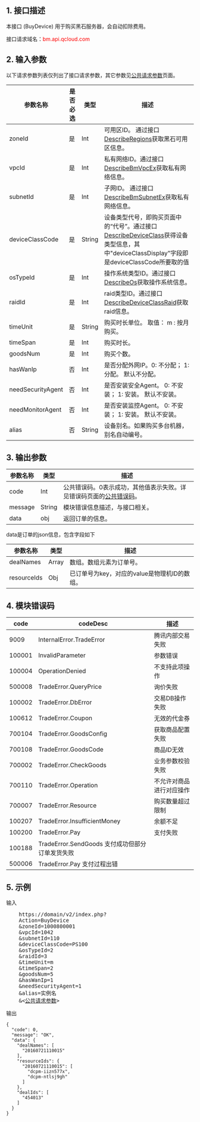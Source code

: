 ## 1. 接口描述
 
本接口 (BuyDevice) 用于购买黑石服务器，会自动扣除费用。

接口请求域名：<font style="color:red">bm.api.qcloud.com</font>


## 2. 输入参数

以下请求参数列表仅列出了接口请求参数，其它参数见[公共请求参数](/doc/api/456/6718)页面。

| 参数名称 | 是否必选  | 类型 | 描述 |
|---------|---------|---------|---------|
| zoneId | 是 | Int | 可用区ID。 通过接口[DescribeRegions](/doc/api/456/6634)获取黑石可用区信息。|
| vpcId | 是 | Int | 私有网络ID。通过接口[DescribeBmVpcEx](/doc/api/456/6646)获取私有网络信息。|
| subnetId | 是 | Int | 子网ID。 通过接口[DescribeBmSubnetEx](/doc/api/456/6648)获取私有网络信息。|
| deviceClassCode | 是 | String | 设备类型代号，即购买页面中的“代号”。通过接口[DescribeDeviceClass](/doc/api/456/6636)获得设备类型信息，其中"deviceClassDisplay"字段即是deviceClassCode所要取的值|
| osTypeId | 是 | Int | 操作系统类型ID。通过接口[DescribeOs](/doc/api/456/6727)获取操作系统信息。|
| raidId | 是 | Int | raid类型ID。通过接口[DescribeDeviceClassRaid](/doc/api/456/6640)获取raid信息。|
| timeUnit | 是 | String | 购买时长单位。 取值： m : 按月购买。 |
| timeSpan | 是 | Int | 购买时长。 |
| goodsNum | 是 | Int | 购买个数。 |
| hasWanIp | 否 | Int | 是否分配外网IP。0: 不分配； 1: 分配。 默认不分配。|
| needSecurityAgent | 否 | Int | 是否安装安全Agent。 0: 不安装； 1: 安装。 默认不安装。 |
| needMonitorAgent | 否 | Int | 是否安装监控Agent。 0: 不安装； 1: 安装。 默认不安装。 |
| alias | 否 | String | 设备别名。如果购买多台机器，别名自动编号。 |



## 3. 输出参数

| 参数名称 | 类型 | 描述 |
|---------|---------|---------|
| code | Int | 公共错误码。0表示成功，其他值表示失败。详见错误码页面的[公共错误码](/doc/api/456/6725)。|
| message | String | 模块错误信息描述，与接口相关。|
| data | obj | 返回订单的信息。 |

data是订单的json信息，包含字段如下

| 参数名称 | 类型 | 描述 |
|---------|---------|---------|
| dealNames | Array | 数组。数组元素为订单号。 |
| resourceIds | Obj | 已订单号为key，对应的value是物理机ID的数组。| 


## 4. 模块错误码

| code | codeDesc | 描述 |
|------|------| --------|
| 9009 | InternalError.TradeError | 腾讯内部交易失败 |
| 100001 | InvalidParameter | 参数错误 |
| 100004 | OperationDenied  | 不支持此项操作 |
| 500008 | TradeError.QueryPrice | 询价失败 |
| 100002 | TradeError.DbError | 交易DB操作失败 |
| 100612 | TradeError.Coupon | 无效的代金券 |
| 700104 | TradeError.GoodsConfig | 获取商品配置失败 |
| 700108 | TradeError.GoodsCode | 商品ID无效 |
| 700002 | TradeError.CheckGoods | 业务参数校验失败 |
| 700110 | TradeError.Operation | 不允许对商品进行对应操作 |
| 700007 | TradeError.Resource | 购买数量超过限制 |
| 100207 | TradeError.InsufficientMoney | 余额不足 |
| 100200 | TradeError.Pay | 支付失败 |
| 100188 | TradeError.SendGoods 支付成功但部分订单发货失败 |
| 500006 | TradeError.Pay 支付过程出错 |


## 5. 示例
 
输入

<pre>
	https://domain/v2/index.php?
	Action=BuyDevice
	&zoneId=1000800001
	&vpcId=1042
	&subnetId=110
	&deviceClassCode=PS100
	&osTypeId=2
	&raidId=3
	&timeUnit=m
	&timeSpan=2
	&goodsNum=5
	&hasWanIp=1
	&needSecurityAgent=1
	&alias=实例名
	&<<a href="https://www.qcloud.com/doc/api/229/6976">公共请求参数</a>>
</pre>
输出

```
{
  "code": 0,
  "message": "OK",
  "data": {
    "dealNames": [
      "20160721110015"
    ],
    "resourceIds": {
      "20160721110015": [
        "dcpm-iizn577x",
        "dcpm-ntlsj9gh"
      ]
    },
    "dealIds": [
      "454013"
    ]
  }
}

```
